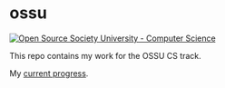 # ossu
[![Open Source Society University - Computer Science](https://img.shields.io/badge/OSSU-computer--science-blue.svg)](https://github.com/ossu/computer-science)

This repo contains my work for the OSSU CS track.  
  
  My [current progress](https://github.com/jxh01753/ossu/projects/1).
